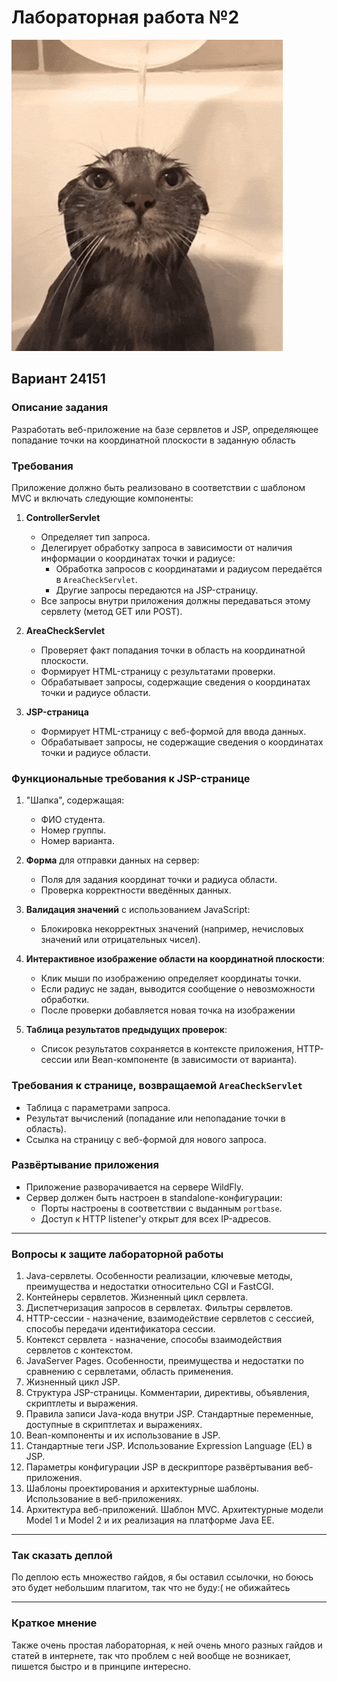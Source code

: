 # Лабораторная работа №2

![Гифка с котиками](resources/cute-cat.gif)  

## Вариант 24151

### Описание задания
Разработать веб-приложение на базе сервлетов и JSP, определяющее попадание точки на координатной плоскости в заданную область

### Требования
Приложение должно быть реализовано в соответствии с шаблоном MVC и включать следующие компоненты:

1. **ControllerServlet**
   - Определяет тип запроса.
   - Делегирует обработку запроса в зависимости от наличия информации о координатах точки и радиусе:
     - Обработка запросов с координатами и радиусом передаётся в `AreaCheckServlet`.
     - Другие запросы передаются на JSP-страницу.
   - Все запросы внутри приложения должны передаваться этому сервлету (метод GET или POST).

2. **AreaCheckServlet**
   - Проверяет факт попадания точки в область на координатной плоскости.
   - Формирует HTML-страницу с результатами проверки.
   - Обрабатывает запросы, содержащие сведения о координатах точки и радиусе области.

3. **JSP-страница**
   - Формирует HTML-страницу с веб-формой для ввода данных.
   - Обрабатывает запросы, не содержащие сведения о координатах точки и радиусе области.

### Функциональные требования к JSP-странице
1. "Шапка", содержащая:
   - ФИО студента.
   - Номер группы.
   - Номер варианта.

2. **Форма** для отправки данных на сервер:
   - Поля для задания координат точки и радиуса области.
   - Проверка корректности введённых данных.

3. **Валидация значений** с использованием JavaScript:
   - Блокировка некорректных значений (например, нечисловых значений или отрицательных чисел).

4. **Интерактивное изображение области на координатной плоскости**:
   - Клик мыши по изображению определяет координаты точки.
   - Если радиус не задан, выводится сообщение о невозможности обработки.
   - После проверки добавляется новая точка на изображении

5. **Таблица результатов предыдущих проверок**:
   - Список результатов сохраняется в контексте приложения, HTTP-сессии или Bean-компоненте (в зависимости от варианта).

### Требования к странице, возвращаемой `AreaCheckServlet`
- Таблица с параметрами запроса.
- Результат вычислений (попадание или непопадание точки в область).
- Ссылка на страницу с веб-формой для нового запроса.

### Развёртывание приложения
- Приложение разворачивается на сервере WildFly.
- Сервер должен быть настроен в standalone-конфигурации:
  - Порты настроены в соответствии с выданным `portbase`.
  - Доступ к HTTP listener'у открыт для всех IP-адресов.

---

### Вопросы к защите лабораторной работы

1. Java-сервлеты. Особенности реализации, ключевые методы, преимущества и недостатки относительно CGI и FastCGI.
2. Контейнеры сервлетов. Жизненный цикл сервлета.
3. Диспетчеризация запросов в сервлетах. Фильтры сервлетов.
4. HTTP-сессии - назначение, взаимодействие сервлетов с сессией, способы передачи идентификатора сессии.
5. Контекст сервлета - назначение, способы взаимодействия сервлетов с контекстом.
6. JavaServer Pages. Особенности, преимущества и недостатки по сравнению с сервлетами, область применения.
7. Жизненный цикл JSP.
8. Структура JSP-страницы. Комментарии, директивы, объявления, скриптлеты и выражения.
9. Правила записи Java-кода внутри JSP. Стандартные переменные, доступные в скриптлетах и выражениях.
10. Bean-компоненты и их использование в JSP.
11. Стандартные теги JSP. Использование Expression Language (EL) в JSP.
12. Параметры конфигурации JSP в дескрипторе развёртывания веб-приложения.
13. Шаблоны проектирования и архитектурные шаблоны. Использование в веб-приложениях.
14. Архитектура веб-приложений. Шаблон MVC. Архитектурные модели Model 1 и Model 2 и их реализация на платформе Java EE.

---

### Так сказать деплой 

По деплою есть множество гайдов, я бы оставил ссылочки, но боюсь это будет небольшим плагитом, так что не буду:( не обижайтесь

---

### Краткое мнение 

Также очень простая лабораторная, к ней очень много разных гайдов и статей в интернете, так что проблем с ней вообще не возникает, пишется быстро и в принципе интересно.
